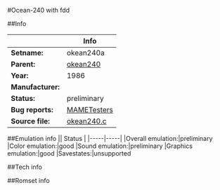 #Ocean-240 with fdd

##Info

||Info|
|-----|-----|
|**Setname:**|okean240a
|**Parent:**|[okean240](okean240.md)
|**Year:**|1986
|**Manufacturer:**|<unknown>
|**Status:**|preliminary
|**Bug reports:**|[MAMETesters](http://mametesters.org/view_all_set.php?type=1&temporary=y&search=okean240.c)
|**Source file:**|[okean240.c](https://github.com/mamedev/mame/blob/master/src/mess/drivers/okean240.c)

##Emulation info
|| Status |
|-----|-----|
|Overall emulation:|preliminary
|Color emulation:|good
|Sound emulation:|preliminary
|Graphics emulation:|good
|Savestates:|unsupported

##Tech info

##Romset info

<!--- START OF EDITED COMMENT DO NOT TOUCH TEXT ABOVE-->
